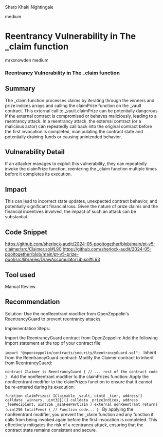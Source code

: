 Sharp Khaki Nightingale

medium

# Reentrancy Vulnerability in The _claim function

mrxsnowden
medium
### **Reentrancy Vulnerability in The _claim function**
## Summary
The _claim function processes claims by iterating through the winners and prize indices arrays and calling the claimPrize function on the _vault contract. This external call to _vault.claimPrize can be potentially dangerous if the external contract is compromised or behaves maliciously, leading to a reentrancy attack. In a reentrancy attack, the external contract (or a malicious actor) can repeatedly call back into the original contract before the first invocation is completed, manipulating the contract state and potentially draining funds or causing unintended behavior.

## Vulnerability Detail
If an attacker manages to exploit this vulnerability, they can repeatedly invoke the claimPrize function, reentering the _claim function multiple times before it completes its execution. 

## Impact
This can lead to incorrect state updates, unexpected contract behavior, and potentially significant financial loss. Given the nature of prize claims and the financial incentives involved, the impact of such an attack can be substantial.

## Code Snippet
https://github.com/sherlock-audit/2024-05-pooltogether/blob/main/pt-v5-claimer/src/Claimer.sol#L90
https://github.com/sherlock-audit/2024-05-pooltogether/blob/main/pt-v5-prize-pool/src/libraries/DrawAccumulatorLib.sol#L63
## Tool used
Manual Review

## Recommendation
Solution: Use the nonReentrant modifier from OpenZeppelin's ReentrancyGuard to prevent reentrancy attacks.

Implementation Steps:

Import the ReentrancyGuard contract from OpenZeppelin:
Add the following import statement at the top of your contract file:

`import "@openzeppelin/contracts/security/ReentrancyGuard.sol";
`
Inherit from the ReentrancyGuard contract:
Modify the Claimer contract to inherit from ReentrancyGuard:

`contract Claimer is ReentrancyGuard {
    // ... rest of the contract code
}
`
Add the nonReentrant modifier to the claimPrizes function:
Apply the nonReentrant modifier to the claimPrizes function to ensure that it cannot be re-entered during its execution:

`function claimPrizes(
    IClaimable _vault,
    uint8 _tier,
    address[] calldata _winners,
    uint32[][] calldata _prizeIndices,
    address _feeRecipient,
    uint256 _minFeePerClaim
) external nonReentrant returns (uint256 totalFees) {
    // Function code...
}
`
By applying the nonReentrant modifier, you prevent the _claim function and any function it calls from being invoked again before the first invocation is completed. This effectively mitigates the risk of a reentrancy attack, ensuring that the contract state remains consistent and secure.




